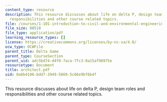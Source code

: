 ```yaml
---
content_type: resource
description: This resource discusses about life on delta P, design team roles and
  responsibilities and other course related topics.
file: /courses/1-101-introduction-to-civil-and-environmental-engineering-design-i-fall-2006/0a6b4106bdd7394956695c66e9bf6b4f_architect.pdf
file_size: 80518
file_type: application/pdf
learning_resource_types: []
license: https://creativecommons.org/licenses/by-nc-sa/4.0/
ocw_type: OCWFile
parent_title: Delta Game
parent_type: CourseSection
parent_uid: adc5bd74-d4f0-7aca-7fc3-0a15af98975e
resourcetype: Document
title: architect.pdf
uid: 0a6b4106-bdd7-3949-5669-5c66e9bf6b4f
---
```

This resource discusses about life on delta P, design team roles and responsibilities and other course related topics.